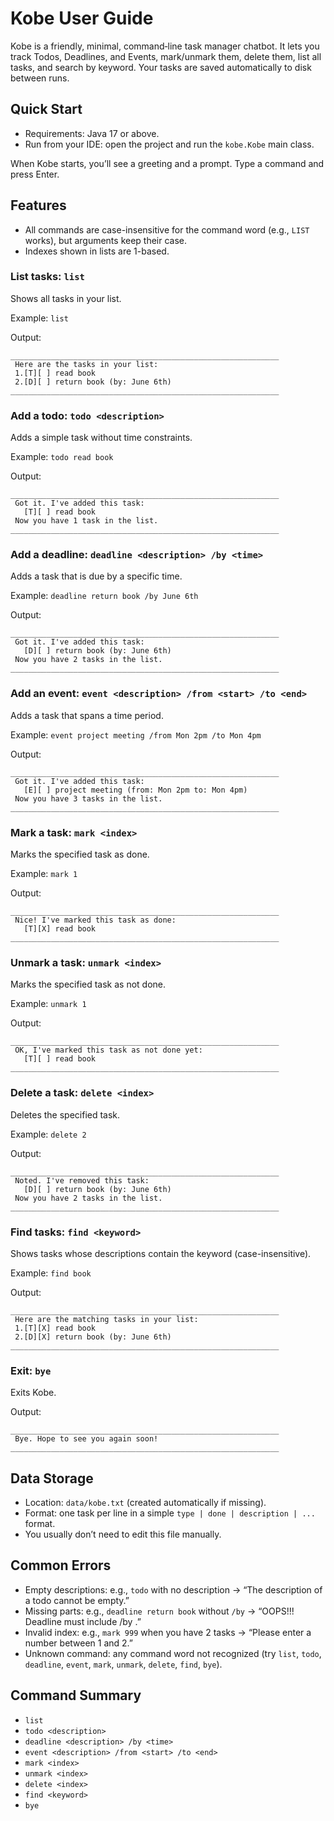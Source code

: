# Kobe User Guide

Kobe is a friendly, minimal, command‑line task manager chatbot. It lets you track Todos, Deadlines, and Events, mark/unmark them, delete them, list all tasks, and search by keyword. Your tasks are saved automatically to disk between runs.

## Quick Start

- Requirements: Java 17 or above.
- Run from your IDE: open the project and run the `kobe.Kobe` main class.

When Kobe starts, you’ll see a greeting and a prompt. Type a command and press Enter.

## Features

- All commands are case-insensitive for the command word (e.g., `LIST` works), but arguments keep their case.
- Indexes shown in lists are 1-based.

### List tasks: `list`
Shows all tasks in your list.

Example: `list`

Output:
```
____________________________________________________________
 Here are the tasks in your list:
 1.[T][ ] read book
 2.[D][ ] return book (by: June 6th)
____________________________________________________________
```

### Add a todo: `todo <description>`
Adds a simple task without time constraints.

Example: `todo read book`

Output:
```
____________________________________________________________
 Got it. I've added this task:
   [T][ ] read book
 Now you have 1 task in the list.
____________________________________________________________
```

### Add a deadline: `deadline <description> /by <time>`
Adds a task that is due by a specific time.

Example: `deadline return book /by June 6th`

Output:
```
____________________________________________________________
 Got it. I've added this task:
   [D][ ] return book (by: June 6th)
 Now you have 2 tasks in the list.
____________________________________________________________
```

### Add an event: `event <description> /from <start> /to <end>`
Adds a task that spans a time period.

Example: `event project meeting /from Mon 2pm /to Mon 4pm`

Output:
```
____________________________________________________________
 Got it. I've added this task:
   [E][ ] project meeting (from: Mon 2pm to: Mon 4pm)
 Now you have 3 tasks in the list.
____________________________________________________________
```

### Mark a task: `mark <index>`
Marks the specified task as done.

Example: `mark 1`

Output:
```
____________________________________________________________
 Nice! I've marked this task as done:
   [T][X] read book
____________________________________________________________
```

### Unmark a task: `unmark <index>`
Marks the specified task as not done.

Example: `unmark 1`

Output:
```
____________________________________________________________
 OK, I've marked this task as not done yet:
   [T][ ] read book
____________________________________________________________
```

### Delete a task: `delete <index>`
Deletes the specified task.

Example: `delete 2`

Output:
```
____________________________________________________________
 Noted. I've removed this task:
   [D][ ] return book (by: June 6th)
 Now you have 2 tasks in the list.
____________________________________________________________
```

### Find tasks: `find <keyword>`
Shows tasks whose descriptions contain the keyword (case-insensitive).

Example: `find book`

Output:
```
____________________________________________________________
 Here are the matching tasks in your list:
 1.[T][X] read book
 2.[D][X] return book (by: June 6th)
____________________________________________________________
```

### Exit: `bye`
Exits Kobe.

Output:
```
____________________________________________________________
 Bye. Hope to see you again soon!
____________________________________________________________
```

## Data Storage

- Location: `data/kobe.txt` (created automatically if missing).
- Format: one task per line in a simple `type | done | description | ...` format.
- You usually don’t need to edit this file manually.

## Common Errors

- Empty descriptions: e.g., `todo` with no description → “The description of a todo cannot be empty.”
- Missing parts: e.g., `deadline return book` without `/by` → “OOPS!!! Deadline must include /by <time>.”
- Invalid index: e.g., `mark 999` when you have 2 tasks → “Please enter a number between 1 and 2.”
- Unknown command: any command word not recognized (try `list`, `todo`, `deadline`, `event`, `mark`, `unmark`, `delete`, `find`, `bye`).

## Command Summary

- `list`
- `todo <description>`
- `deadline <description> /by <time>`
- `event <description> /from <start> /to <end>`
- `mark <index>`
- `unmark <index>`
- `delete <index>`
- `find <keyword>`
- `bye`
